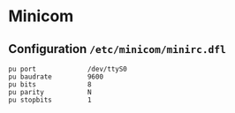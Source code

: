 # Minicom

## Configuration `/etc/minicom/minirc.dfl`

	pu port             /dev/ttyS0
	pu baudrate         9600
	pu bits             8
	pu parity           N
	pu stopbits         1

